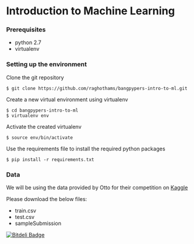 # Introduction to Machine Learning

### Prerequisites
* python 2.7
* virtualenv

### Setting up the environment

Clone the git repository

    $ git clone https://github.com/raghothams/bangpypers-intro-to-ml.git

Create a new virtual environment using virtualenv

    $ cd bangpypers-intro-to-ml
    $ virtualenv env

Activate the created virtualenv

    $ source env/bin/activate
    
Use the requirements file to install the required python packages

    $ pip install -r requirements.txt
    
### Data

We will be using the data provided by Otto for their competition on [Kaggle](https://www.kaggle.com/c/otto-group-product-classification-challenge/data)

Please download the below files:
* train.csv
* test.csv
* sampleSubmission


[![Bitdeli Badge](https://d2weczhvl823v0.cloudfront.net/raghothams/bangpypers-intro-to-ml/trend.png)](https://bitdeli.com/free "Bitdeli Badge")

